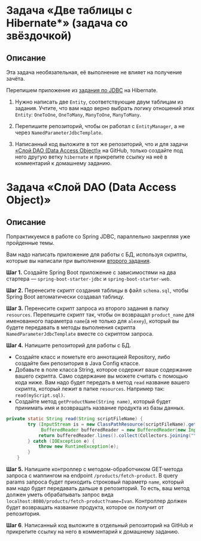 # Задача «Две таблицы с Hibernate*» (задача со звёздочкой)

## Описание

Эта задача необязательная, её выполнение не влияет на получение зачёта.

Перепишем приложение из [задания по JDBC](../../jdbc/task1/README.md) на Hibernate.

1. Нужно написать две `Entity`, соответствующие двум таблицам из задания. Учтите, что вам надо верно выбрать логику отношений этих `Entity`: `OneToOne`, `OneToMany`, `ManyToOne`, `ManyToMany`.

2. Перепишите репозиторий, чтобы он работал с `EntityManager`, а не через `NamedParameterJdbcTemplate`.

3. Написанный код выложите в тот же репозиторий, что и для задачи [«Слой DAO (Data Access Object)»](../../jdbc/task1/README.md) на GitHub, только создайте под него другую ветку `hibernate` и прикрепите ссылку на неё в комментарий к домашнему заданию.


# Задача «Слой DAO (Data Access Object)»

## Описание

Попрактикуемся в работе со Spring JDBC, параллельно закрепляя уже пройденные темы.

Вам надо написать приложение для работы с БД, используя скрипты, которые вы написали при выполнении [второго задания](../../sql-agg/task/README.md).

**Шаг 1.** Создайте Spring Boot приложение с зависимостями на два стартера — `spring-boot-starter-jdbc` и `spring-boot-starter-web`.

**Шаг 2.** Перенесите скрипт создания таблицы в файл `schema.sql`, чтобы Spring Boot автоматически создавал таблицу.

**Шаг 3.** Перенесите скрипт запроса из второго задания в папку `resources`. Перепишите скрипт так, чтобы он возвращал `product_name` для именованного параметра `name`(а не только для `alexey`), который вы будете передавать в методы выполнения скрипта `NamedParameterJdbcTemplate` вместе со скриптом запроса.

**Шаг 4.** Напишите репозиторий для работы с БД.

- Создайте класс и пометьте его аннотацией Repository, либо создайте бин репозитория в Java Config классе.
- Добавьте в поле класса String, которое содержит ваше содержание вашего скрипта. Само содержание вы можете считать с помощью кода ниже. Вам надо будет передать в метод `read` название вашего скрипта, который лежит в папке `resources`. Например так: `read(myScript.sql)`.
- Создайте метод `getProductName(String name)`, который будет принимать имя и возвращать название продукта из базы данных.

```java
private static String read(String scriptFileName) {
        try (InputStream is = new ClassPathResource(scriptFileName).getInputStream();
             BufferedReader bufferedReader = new BufferedReader(new InputStreamReader(is))) {
            return bufferedReader.lines().collect(Collectors.joining("\n"));
        } catch (IOException e) {
            throw new RuntimeException(e);
        }
    }
``` 

**Шаг 5.** Напишите контроллер с методом-обработчиком GET-метода запроса с маппингом на endpoint `/products/fetch-product`. В query params запроса будет приходить строковый параметр `name`, который вам надо будет передавать дальше в репозиторий. То есть, ваш метод должен уметь обрабатывать запрос вида `localhost:8080/products/fetch-product?name=Ivan`.
Контроллер должен будет возвращать название продукта, которое он получит от репозитория.

**Шаг 6**. Написанный код выложите в отдельный репозиторий на GitHub и прикрепите ссылку на него в комментарий к домашнему заданию.